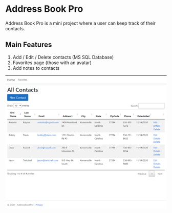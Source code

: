 # Address Book Pro

Address Book Pro is a mini project where a user can keep track of their contacts.

## Main Features

1. Add / Edit / Delete contacts (MS SQL Database)
1. Favorites page (those with an avatar)
1. Add notes to contacts

![Home](https://github.com/mackenzieweaver/AddressBookPro/blob/main/addressbookpro.PNG?raw=true)
